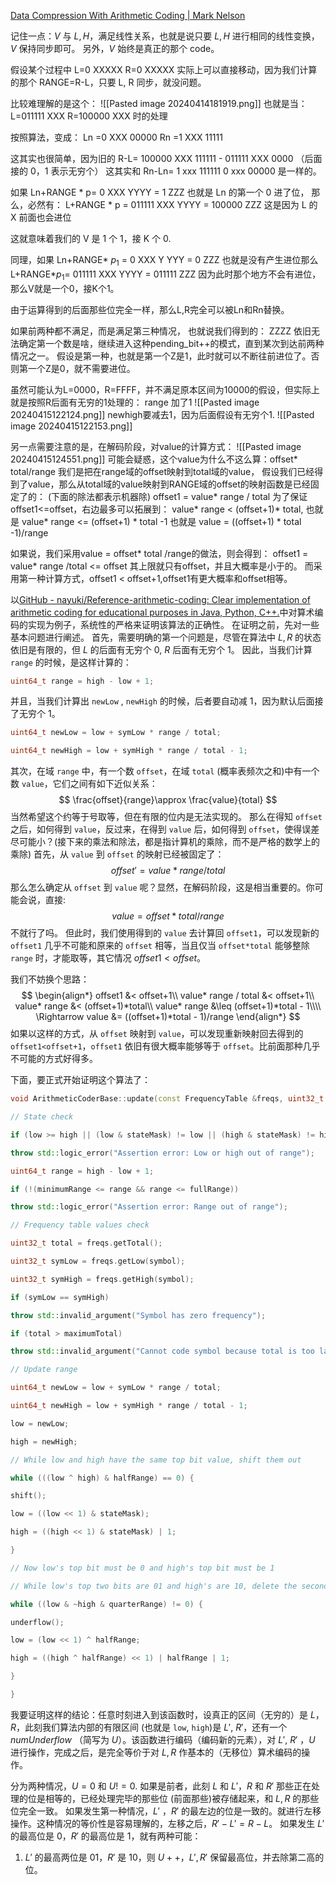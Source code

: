 [Data Compression With Arithmetic Coding | Mark Nelson](https://marknelson.us/posts/2014/10/19/data-compression-with-arithmetic-coding.html)

记住一点：$V$ 与 $L,H$，满足线性关系，也就是说只要 $L,H$ 进行相同的线性变换，$V$ 保持同步即可。
另外，$V$ 始终是真正的那个 code。

假设某个过程中 
L=0 XXXXX
R=0 XXXXX
实际上可以直接移动，因为我们计算的那个 RANGE=R-L，只要 L, R 同步，就没问题。

比较难理解的是这个：
![[Pasted image 20240414181919.png]]
也就是当：
L=011111 XXX
R=100000 XXX
时的处理

按照算法，变成：
Ln =0 XXX 00000
Rn =1 XXX 11111

这其实也很简单，因为旧的 R-L=
100000 XXX 111111   -
011111   XXX 0000
（后面接的 0，1 表示无穷个）
这其实和 Rn-Ln=
1 xxx 111111
0 xxx 00000
是一样的。

如果 Ln+RANGE * p=
0 XXX
YYYY =
1 ZZZ
也就是 Ln 的第一个 0 进了位，
那么，必然有：
L+RANGE * p =
011111 XXX
      YYYY  =
100000 ZZZ
这是因为 L 的 X 前面也会进位

这就意味着我们的 V 是 1 个 1，接 K 个 0.

同理，如果 Ln+RANGE* $p_1$ =
0 XXX
Y YYY =
0 ZZZ
也就是没有产生进位那么L+RANGE*$p_1$=
011111 XXX
      YYYY =
011111 ZZZ
因为此时那个地方不会有进位，
那么V就是一个0，接K个1。

由于运算得到的后面那些位完全一样，那么L,R完全可以被Ln和Rn替换。

如果前两种都不满足，而是满足第三种情况，
也就说我们得到的：
ZZZZ
依旧无法确定第一个数是啥，继续进入这种pending_bit++的模式，直到某次到达前两种情况之一。
假设是第一种，也就是第一个Z是1，此时就可以不断往前进位了。否则第一个Z是0，就不需要进位。


虽然可能认为L=0000，R=FFFF，并不满足原本区间为10000的假设，但实际上就是按照R后面有无穷的1处理的：
range 加了1
![[Pasted image 20240415122124.png]]
newhigh要减去1，因为后面假设有无穷个1.
![[Pasted image 20240415122153.png]]

另一点需要注意的是，在解码阶段，对value的计算方式：
![[Pasted image 20240415124551.png]]
可能会疑惑，这个value为什么不这么算：offset* total/range
我们是把在range域的offset映射到total域的value，
假设我们已经得到了value，那么从total域的value映射到RANGE域的offset的映射函数是已经固定了的：
(下面的除法都表示机器除)
offset1 = value* range / total
为了保证offset1<=offset，右边最多可以拓展到：
value* range < (offset+1)* total,
也就是
value* range <= (offset+1) * total -1
也就是
value = ((offset+1) * total -1)/range

如果说，我们采用value = offset* total /range的做法，则会得到：
offset1 = value* range /total <= offset
其上限就只有offset，并且大概率是小于的。
而采用第一种计算方式，offset1 < offset+1,offset1有更大概率和offset相等。


以[GitHub - nayuki/Reference-arithmetic-coding: Clear implementation of arithmetic coding for educational purposes in Java, Python, C++.](https://github.com/nayuki/Reference-arithmetic-coding)中对算术编码的实现为例子，系统性的严格来证明该算法的正确性。
在证明之前，先对一些基本问题进行阐述。
首先，需要明确的第一个问题是，尽管在算法中 $L,R$ 的状态依旧是有限的，但 $L$ 的后面有无穷个 $0$, $R$ 后面有无穷个 $1$。
因此，当我们计算 `range` 的时候，是这样计算的：
```cpp
uint64_t range = high - low + 1;
```
并且，当我们计算出 `newLow` , `newHigh` 的时候，后者要自动减 $1$，因为默认后面接了无穷个 $1$。
```cpp
uint64_t newLow = low + symLow * range / total;

uint64_t newHigh = low + symHigh * range / total - 1;
```
其次，在域 `range` 中，有一个数 `offset`，在域 `total` (概率表频次之和)中有一个数 `value`，它们之间有如下近似关系：
$$
\frac{offset}{range}\approx \frac{value}{total}
$$
当然希望这个约等于号取等，但在有限的位内是无法实现的。
那么在得知 `offset` 之后，如何得到 `value`，反过来，在得到 `value` 后，如何得到 `offset`，使得误差尽可能小？(接下来的乘法和除法，都是指计算机的乘除，而不是严格的数学上的乘除)
首先，从 `value` 到 `offset` 的映射已经被固定了：
$$
offset'=value *range /total
$$
那么怎么确定从 `offset` 到 `value` 呢？显然，在解码阶段，这是相当重要的。你可能会说，直接:
$$
value = offset*total /range
$$
不就行了吗。
但此时，我们使用得到的 `value` 去计算回 `offset1`，可以发现新的 `offset1` 几乎不可能和原来的 `offset` 相等，当且仅当 `offset*total` 能够整除 `range` 时，才能取等，其它情况 $offset1<offset$。

我们不妨换个思路：
$$
\begin{align*}
offset1 &< offset+1\\
value* range / total  &< offset+1\\
value* range &< (offset+1)*total\\
value* range &\leq (offset+1)*total - 1\\\\
\Rightarrow value &= ((offset+1)*total - 1)/range
\end{align*}
$$
如果以这样的方式，从 `offset` 映射到 `value`，可以发现重新映射回去得到的 `offset1<offset+1`，`offset1` 依旧有很大概率能够等于 `offset`。比前面那种几乎不可能的方式好得多。


下面，要正式开始证明这个算法了：

```cpp
void ArithmeticCoderBase::update(const FrequencyTable &freqs, uint32_t symbol) {

// State check

if (low >= high || (low & stateMask) != low || (high & stateMask) != high)

throw std::logic_error("Assertion error: Low or high out of range");

uint64_t range = high - low + 1;

if (!(minimumRange <= range && range <= fullRange))

throw std::logic_error("Assertion error: Range out of range");

// Frequency table values check

uint32_t total = freqs.getTotal();

uint32_t symLow = freqs.getLow(symbol);

uint32_t symHigh = freqs.getHigh(symbol);

if (symLow == symHigh)

throw std::invalid_argument("Symbol has zero frequency");

if (total > maximumTotal)

throw std::invalid_argument("Cannot code symbol because total is too large");

// Update range

uint64_t newLow = low + symLow * range / total;

uint64_t newHigh = low + symHigh * range / total - 1;

low = newLow;

high = newHigh;

// While low and high have the same top bit value, shift them out

while (((low ^ high) & halfRange) == 0) {

shift();

low = ((low << 1) & stateMask);

high = ((high << 1) & stateMask) | 1;

}

// Now low's top bit must be 0 and high's top bit must be 1

// While low's top two bits are 01 and high's are 10, delete the second highest bit of both

while ((low & ~high & quarterRange) != 0) {

underflow();

low = (low << 1) ^ halfRange;

high = ((high ^ halfRange) << 1) | halfRange | 1;

}

}
```

我要证明这样的结论：任意时刻进入到该函数时，设真正的区间（无穷的）是 $L，R$，此刻我们算法内部的有限区间 (也就是 `low`, `high`)是 $L'$, $R'$，还有一个 $numUnderflow$ （简写为 $U$）。该函数进行编码（编码新的元素），对 $L'$, $R'$ ，$U$ 进行操作，完成之后，是完全等价于对 $L,R$ 作基本的（无移位）算术编码的操作。

分为两种情况，$U=0$ 和 $U!=0$.
如果是前者，此刻 $L$ 和 $L'$，$R$ 和 $R'$ 那些正在处理的位是相等的，已经处理完毕的那些位 (前面那些)被存储起来，和 $L,R$ 的那些位完全一致。
如果发生第一种情况，$L'$ ，$R'$ 的最左边的位是一致的。就进行左移操作。这种情况的等价性是容易理解的，左移之后，$R'-L'=R-L$。
如果发生 $L'$ 的最高位是 $0$，$R'$ 的最高位是 $1$，就有两种可能：
1. $L'$ 的最高两位是 $01$，$R'$ 是 $10$，则 $U++$，$L',R'$ 保留最高位，并去除第二高的位。